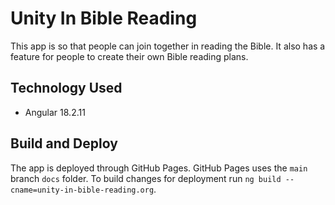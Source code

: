 # Unity In Bible Reading
This app is so that people can join together in reading the Bible. It also has a feature for people to create their own Bible reading plans.

## Technology Used
- Angular 18.2.11

## Build and Deploy
The app is deployed through GitHub Pages. GitHub Pages uses the `main` branch `docs` folder. To build changes for deployment run `ng build --cname=unity-in-bible-reading.org`.